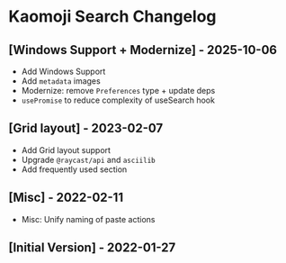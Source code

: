 # Kaomoji Search Changelog

## [Windows Support + Modernize] - 2025-10-06

- Add Windows Support
- Add `metadata` images
- Modernize: remove `Preferences` type + update deps
- `usePromise` to reduce complexity of useSearch hook

## [Grid layout] - 2023-02-07

- Add Grid layout support
- Upgrade `@raycast/api` and `asciilib`
- Add frequently used section

## [Misc] - 2022-02-11

- Misc: Unify naming of paste actions

## [Initial Version] - 2022-01-27
